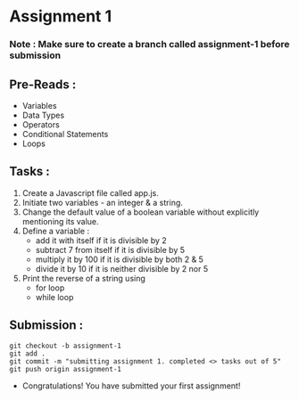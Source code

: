 # Assignment 1

### Note : <strong>Make sure to create a branch called assignment-1 before submission</strong>

## Pre-Reads :

- Variables
- Data Types
- Operators
- Conditional Statements
- Loops

## Tasks :

1. Create a Javascript file called app.js.
2. Initiate two variables - an integer & a string.
3. Change the default value of a boolean variable without explicitly mentioning its value.
4. Define a variable :
    - add it with itself if it is divisible by 2
    - subtract 7 from itself if it is divisible by 5
    - multiply it by 100 if it is divisible by both 2 & 5
    - divide it by 10 if it is neither divisible by 2 nor 5
5. Print the reverse of a string using
    - for loop
    - while loop

## Submission :

```
git checkout -b assignment-1
git add .
git commit -m "submitting assignment 1. completed <> tasks out of 5"
git push origin assignment-1
```

- Congratulations! You have submitted your first assignment!